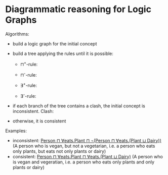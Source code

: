 # Diagrammatic reasoning for Logic Graphs

Algorithms:
- build a logic graph for the initial concept
- build a tree applying the rules until it is possible:
  - ⊓<sup>+</sup>-rule:

    [](rules/rule1.png)
  - ⊓<sup>-</sup>-rule:

    [](rules/rule2.png)
  - ∃<sup>+</sup>-rule:

    [](rules/rule3.png)
  - ∃<sup>-</sup>-rule:

    [](rules/rule4.png)
- if each branch of the tree contains a clash, the initial concept is inconsistent. Clash:

  [](rules/clash.png)
- otherwise, it is consistent

Examples:
- inconsistent: [Person ⊓ ∀eats.Plant ⊓ ¬(Person ⊓ ∀eats.(Plant ⊔ Dairy))](inconsistent/inconsistent1.html) (A person who is vegan, but not a vegetarian, i.e. a person who eats only plants, but eats not only plants or dairy)
- consistent: [Person ⊓ ∀eats.Plant ⊓ ∀eats.(Plant ⊔ Dairy)](consistent/consistent1.html) (A person who is vegan and vegeratian, i.e. a person who eats only plants and only plants or dairy)
